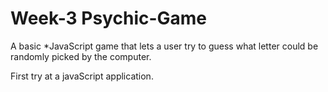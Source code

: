 # Week-3 Psychic-Game

A basic *JavaScript game that lets a user try to guess what letter could be randomly picked by the computer.

First try at a javaScript application.